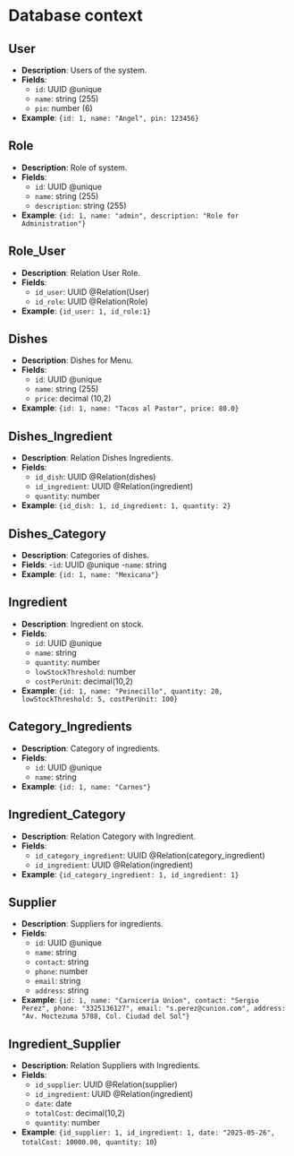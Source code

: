 # Database context

## User
- **Description**: Users of the system.
- **Fields**:
    - `id`: UUID @unique
    - `name`: string (255)
    - `pin`: number (6)
- **Example**: `{id: 1, name: "Angel", pin: 123456}`

## Role
- **Description**: Role of system.
- **Fields**:
    - `id`: UUID @unique
    - `name`: string (255)
    - `description`: string (255)
- **Example**: `{id: 1, name: "admin", description: "Role for Administration"}`

## Role_User
- **Description**: Relation User Role.
- **Fields**:
    - `id_user`: UUID @Relation(User)
    - `id_role`: UUID @Relation(Role)
- **Example**: `{id_user: 1, id_role:1}`

## Dishes
- **Description**: Dishes for Menu.
- **Fields**:
    - `id`: UUID @unique
    - `name`: string (255)
    - `price`: decimal (10,2)
- **Example**: `{id: 1, name: "Tacos al Pastor", price: 80.0}`

## Dishes_Ingredient
- **Description**: Relation Dishes Ingredients.
- **Fields**:
    - `id_dish`: UUID @Relation(dishes)
    - `id_ingredient`: UUID @Relation(ingredient)
    - `quantity`: number
- **Example**: `{id_dish: 1, id_ingredient: 1, quantity: 2}`


## Dishes_Category
- **Description**: Categories of dishes.
- **Fields**:
    -`id`: UUID @unique
    -`name`: string
- **Example**: `{id: 1, name: "Mexicana"}`

## Ingredient 
- **Description**: Ingredient on stock.
- **Fields**: 
    - `id`: UUID @unique
    - `name`: string
    - `quantity`: number
    - `lowStockThreshold`: number
    - `costPerUnit`: decimal(10,2)
- **Example**: `{id: 1, name: "Peinecillo", quantity: 20, lowStockThreshold: 5, costPerUnit: 100}`

## Category_Ingredients
- **Description**: Category of ingredients.
- **Fields**:
    - `id`: UUID @unique
    - `name`: string
- **Example**: `{id: 1, name: "Carnes"}`

## Ingredient_Category
- **Description**: Relation Category with Ingredient.
- **Fields**: 
    - `id_category_ingredient`: UUID @Relation(category_ingredient)
    - `id_ingredient`: UUID @Relation(ingredient)
- **Example**: `{id_category_ingredient: 1, id_ingredient: 1}`

## Supplier
- **Description**: Suppliers for ingredients.
- **Fields**:
    - `id`: UUID @unique
    - `name`: string
    - `contact`: string
    - `phone`: number
    - `email`: string
    - `address`: string
- **Example**: `{id: 1, name: "Carniceria Union", contact: "Sergio Perez", phone: "3325136127", email: "s.perez@cunion.com", address: "Av. Moctezuma 5788, Col. Ciudad del Sol"}`

## Ingredient_Supplier
- **Description**: Relation Suppliers with Ingredients.
- **Fields**:
    - `id_supplier`: UUID @Relation(supplier)
    - `id_ingredient`: UUID @Relation(ingredient)
    - `date`: date
    - `totalCost`: decimal(10,2)
    - `quantity`: number
- **Example**: `{id_supplier: 1, id_ingredient: 1, date: "2025-05-26", totalCost: 10000.00, quantity: 10`}
